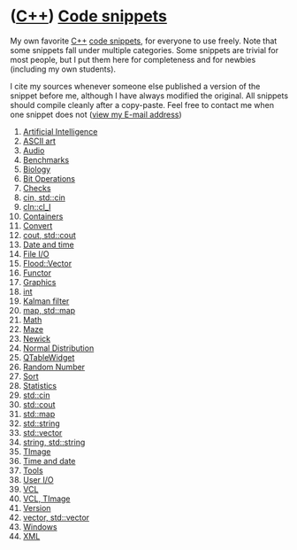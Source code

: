# ([C++](Cpp.md)) [Code snippets](CppCodeSnippets.md)

My own favorite [C++](Cpp.md) [code snippets](CppCodeSnippets.md), for
everyone to use freely. Note that some snippets fall under multiple
categories. Some snippets are trivial for most people, but I put them
here for completeness and for newbies (including my own students).

I cite my sources whenever someone else published a version of the
snippet before me, although I have always modified the original. All
snippets should compile cleanly after a copy-paste. Feel free to contact
me when one snippet does not ([view my E-mail address](Email.png))

1.  [Artificial Intelligence](CppArtificialIntelligence.md)
2.  [ASCII art](CppAsciiArt.md)
3.  [Audio](CppAudio.md)
4.  [Benchmarks](CppBenchmark.md)
5.  [Biology](CppBiology.md)
6.  [Bit Operations](CppBitOperation.md)
7.  [Checks](CppCheck.md)
8.  [cin, std::cin](CppStdCin.md)
9.  [cln::cl\_I](CppCl_I.md)
10. [Containers](CppContainer.md)
11. [Convert](CppConvert.md)
12. [cout, std::cout](CppStdCout.md)
13. [Date and time](CppTime.md)
14. [File I/O](CppFileIo.md)
15. [Flood::Vector](CppFloodVector.md)
16. [Functor](CppFunctor.md)
17. [Graphics](CppGraphics.md)
18. [int](CppInt.md)
19. [Kalman filter](CppKalmanFilter.md)
20. [map, std::map](CppMap.md)
21. [Math](CppMath.md)
22. [Maze](CppMaze.md)
23. [Newick](CppNewick.md)
24. [Normal Distribution](CppNormalDistribution.md)
25. [QTableWidget](CppQTableWidget.md)
26. [Random Number](CppRandomNumber.md)
27. [Sort](CppSort.md)
28. [Statistics](CppStatistics.md)
29. [std::cin](CppStdCin.md)
30. [std::cout](CppStdCout.md)
31. [std::map](CppMap.md)
32. [std::string](CppStdString.md)
33. [std::vector](CppStdVector.md)
34. [string, std::string](CppStdString.md)
35. [TImage](CppTImage.md)
36. [Time and date](CppTime.md)
37. [Tools](Tools.md)
38. [User I/O](CppUserIo.md)
39. [VCL](CppVcl.md)
40. [VCL, TImage](CppTImage.md)
41. [Version](CppVersion.md)
42. [vector, std::vector](CppStdVector.md)
43. [Windows](CppWindows.md)
44. [XML](CppXml.md)
